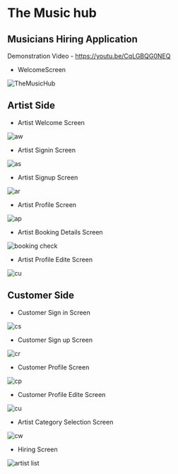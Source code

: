 # The Music hub

## Musicians Hiring Application

Demonstration Video - https://youtu.be/CqLGBQG0NEQ

- WelcomeScreen

![TheMusicHub](https://user-images.githubusercontent.com/73746343/150522196-a39d0df6-4b6d-4df8-a0f7-d7709d515ac3.png)

## Artist Side

- Artist Welcome Screen

![aw](https://user-images.githubusercontent.com/73746343/150522662-e58d235c-7cc9-4c85-b087-be4f3b1fc2e3.png)

- Artist Signin Screen

![as](https://user-images.githubusercontent.com/73746343/150523006-65694af6-824c-4485-9114-63d4a556a6f4.png)

- Artist Signup Screen

![ar](https://user-images.githubusercontent.com/73746343/150523079-db94742b-ec69-4849-bb78-ae92da5780e3.png)

- Artist Profile Screen

![ap](https://user-images.githubusercontent.com/73746343/150523244-97745326-fccf-4a64-b429-4c0f8f8fe4ad.png)

- Artist Booking Details Screen

![booking check](https://user-images.githubusercontent.com/73746343/150523429-8a374bae-c7ed-43a2-9b29-832a2e29a170.png)

- Artist Profile Edite Screen

![cu](https://user-images.githubusercontent.com/73746343/150524459-42050d8d-c2be-4ae2-8930-6d35073834ca.png)


## Customer Side

- Customer Sign in Screen

![cs](https://user-images.githubusercontent.com/73746343/150525645-c34fd3df-31ef-4994-aa45-bd20564b6281.png)

- Customer Sign up Screen

![cr](https://user-images.githubusercontent.com/73746343/150525763-e82f5344-f395-4ee1-baea-69de91cf3ad0.png)

- Customer Profile Screen

![cp](https://user-images.githubusercontent.com/73746343/150525261-830cd537-8d70-4c92-84e4-8c06a48dd57e.png)

- Customer Profile Edite Screen

![cu](https://user-images.githubusercontent.com/73746343/150526186-747a5aaa-2b0d-4758-b5d7-8f13e2f1adf2.png)

- Artist Category Selection Screen

![cw](https://user-images.githubusercontent.com/73746343/150524792-e1aecc5b-51cb-45ca-850b-7eccc89f78d2.png)

- Hiring Screen

![artist list](https://user-images.githubusercontent.com/73746343/150526971-c6994216-77ef-49b9-90e8-f3f82870542a.png)

